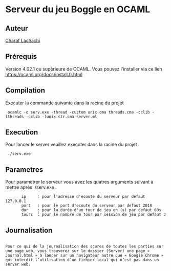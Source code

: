 # Serveur du jeu Boggle en OCAML 

## Auteur 
[Charaf Lachachi](https://github.com/CharafLachachi)

## Prérequis 
Version 4.02.1 ou supèrieure de OCAML. Vous pouvez l'installer via ce lien https://ocaml.org/docs/install.fr.html

## Compilation
Executer la commande suivante dans la racine du projet 
```
 ocamlc -o serv.exe -thread -custom unix.cma threads.cma -cclib -lthreads -cclib -lunix str.cma server.ml
```

## Execution
Pour lancer le server veuillez executer dans la racine du projet : 
```
 ./serv.exe 
```
## Parametres
Pour parametrer le serveur vous avez les quatres arguments suivant à mettre après ./serv.exe .
```
       ip     : pour l'adresse d'ecoute du serveur par defaut 127.0.0.1
       port   : pour le port d'ecoute du serveur par defaut 2018
       dur    : pour la durée d'un tour de jeu en (s) par defaut 60s
       tours  : pour le nombre de tour par session de jeu par defaut 3
```
## Journalisation
```

Pour ce qui de la journalisation des scores de toutes les parties sur une page web, vous trouverez sur le dossier (Server) une page « Journal.html » à lancer sur un navigateur autre que « Google Chrome » qui interdit l’utilisation d’un fichier local qui n’est pas dans un server web.

```
